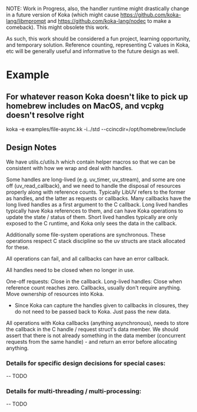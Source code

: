 NOTE: Work in Progress, also, the handler runtime might drastically change in a future version of Koka (which might cause https://github.com/koka-lang/libmprompt and https://github.com/koka-lang/nodec to make a comeback). This might obsolete this work.

As such, this work should be considered a fun project, learning opportunity, and temporary solution. Reference counting, representing C values in Koka, etc will be generally useful and informative to the future design as well. 

# Example

## For whatever reason Koka doesn't like to pick up homebrew includes on MacOS, and vcpkg doesn't resolve right
koka -e examples/file-async.kk -i../std --ccincdir=/opt/homebrew/include

## Design Notes
We have utils.c/utils.h which contain helper macros so that we can be consistent with how we wrap and deal with handles. 

Some handles are long-lived (e.g. uv_timer, uv_stream), and some are one off (uv_read_callback), and we need to handle the disposal of resources properly along with reference counts. Typically LibUV refers to the former as handles, and the latter as requests or callbacks. Many callbacks have the long lived handles as a first argument to the C callback. 
Long lived handles typically have Koka references to them, and can have Koka operations to update the state / status of them.
Short lived handles typically are only exposed to the C runtime, and Koka only sees the data in the callback.

Additionally some file-system operations are synchronous. 
These operations respect C stack discipline so the uv structs are stack allocated for these.

All operations can fail, and all callbacks can have an error callback.

All handles need to be closed when no longer in use.

One-off requests: Close in the callback.
Long-lived handles: Close when reference count reaches zero.
Callbacks, usually don't require anything. Move ownership of resources into Koka. 
- Since Koka can capture the handles given to callbacks in closures, they do not need to be passed back to Koka. Just pass the new data.

All operations with Koka callbacks (anything asynchronous), needs to store the callback in the C handle / request struct's data member. We should assert that there is not already something in the data member (concurrent requests from the same handle) - and return an error before allocating anything.

### Details for specific design decisions for special cases:
-- TODO 

### Details for multi-threading / multi-processing:
-- TODO